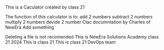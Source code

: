 This is a Caculator created by class 21

The function of this calculator is to:
    add 2 numbers
    subtract 2 numbers
    multiply 2 numbers
    devide 2 number
Clac documntation by Charles of NewEra
Add something

Deleting a file is not recomended
This is NewEra Solutions Academy class 21 2024 
This is class 21
This is class 21 DevOps team
